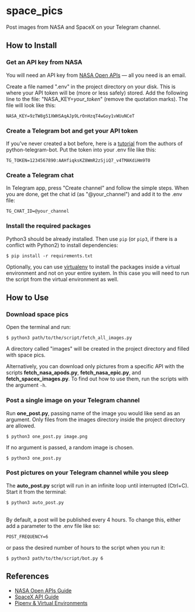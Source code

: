 # space_pics
Post images from NASA and SpaceX on your Telegram channel.

## How to Install

### Get an API key from NASA
You will need an API key from [NASA Open APIs](https://api.nasa.gov/) &mdash; all you need is an email.

Create a file named ".env" in the project directory on your disk. This is where your API token
will be (more or less safely) stored. Add the following line to the file:
"NASA_KEY=_your_token_" (remove the quotation marks). The file will look like this:
```
NASA_KEY=9zTW8g51XWHSAqAJp9LrOnHzqT4wGoy1vWUuNCeT
```

### Create a Telegram bot and get your API token
If you've never created a bot before, here is a 
[tutorial](https://github.com/python-telegram-bot/v13.x-wiki/wiki/Introduction-to-the-API) 
from the authors of python-telegram-bot.
Put the token into your .env file like this:
```
TG_TOKEN=1234567890:AAHfiqksKZ8WmR2zSjiQ7_v4TMAKdiHm9T0
```

### Create a Telegram chat
In Telegram app, press "Create channel" and follow the simple steps.
When you are done, get the chat id (as "@your_channel") and add it to the .env file:
```
TG_CHAT_ID=@your_channel
```

### Install the required packages
Python3 should be already installed. 
Then use `pip` (or `pip3`, if there is a conflict with Python2) to install dependencies:
```console
$ pip install -r requirements.txt
```
Optionally, you can use [virtualenv](https://docs.python-guide.org/dev/virtualenvs/#lower-level-virtualenv) 
to install the packages inside a virtual environment and not on your entire system. 
In this case you will need to run the script from the virtual environment as well.

## How to Use

### Download space pics
Open the terminal and run:
```console
$ python3 path/to/the/script/fetch_all_images.py
```
A directory called "images" will be created in the project directory and filled with space pics.

Alternatively, you can download only pictures from a specific API with the scripts **fetch_nasa_apods.py**,
**fetch_nasa_epic.py**, and **fetch_spacex_images.py**. To find out how to use them, run the scripts with the argument `-h`.

### Post a single image on your Telegram channel
Run **one_post.py**, passing name of the image you would like send as an argument. 
Only files from the images directory inside the project directory are allowed.
```console
$ python3 one_post.py image.png
```
If no argument is passed, a random image is chosen.
```console
$ python3 one_post.py
```
### Post pictures on your Telegram channel while you sleep
The **auto_post.py** script will run in an infinite loop until interrupted (Ctrl+C). Start it from the terminal:
```console
$ python3 auto_post.py
```
\
By default, a post will be published every 4 hours. To change this, either add a parameter to 
the .env file like so:
```
POST_FREQUENCY=6
```
or pass the desired number of hours to the script when you run it:
```console
$ python3 path/to/the/script/bot.py 6
```

## References
- [NASA Open APIs Guide](https://dev.bitly.com/get_started.html)
- [SpaceX API Guide](https://github.com/r-spacex/SpaceX-API)
- [Pipenv & Virtual Environments](https://docs.python-guide.org/dev/virtualenvs/)
